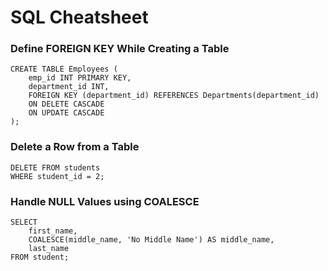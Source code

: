 # SQL Cheatsheet

### Define FOREIGN KEY While Creating a Table

```
CREATE TABLE Employees (
    emp_id INT PRIMARY KEY,
    department_id INT,
    FOREIGN KEY (department_id) REFERENCES Departments(department_id)
    ON DELETE CASCADE
    ON UPDATE CASCADE
);
```

### Delete a Row from a Table

```
DELETE FROM students
WHERE student_id = 2;
```

### Handle NULL Values using COALESCE

```
SELECT 
    first_name, 
    COALESCE(middle_name, 'No Middle Name') AS middle_name, 
    last_name
FROM student;
```